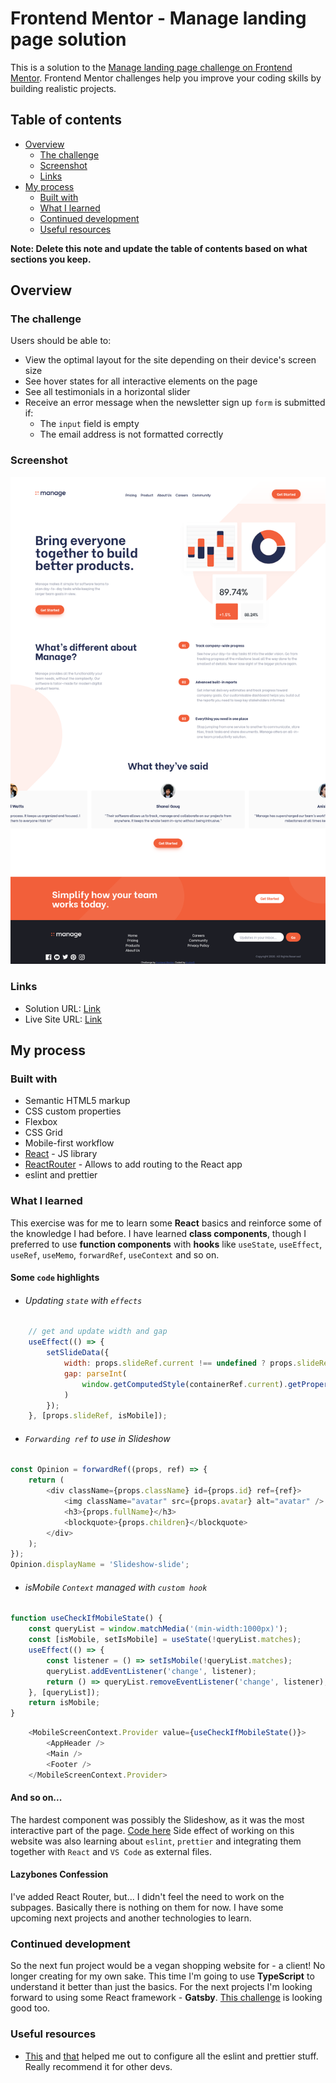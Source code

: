 # Frontend Mentor - Manage landing page solution

This is a solution to the [Manage landing page challenge on Frontend Mentor](https://www.frontendmentor.io/challenges/manage-landing-page-SLXqC6P5). Frontend Mentor challenges help you improve your coding skills by building realistic projects. 

## Table of contents

- [Overview](#overview)
  - [The challenge](#the-challenge)
  - [Screenshot](#screenshot)
  - [Links](#links)
- [My process](#my-process)
  - [Built with](#built-with)
  - [What I learned](#what-i-learned)
  - [Continued development](#continued-development)
  - [Useful resources](#useful-resources)

**Note: Delete this note and update the table of contents based on what sections you keep.**

## Overview

### The challenge

Users should be able to:

- View the optimal layout for the site depending on their device's screen size
- See hover states for all interactive elements on the page
- See all testimonials in a horizontal slider
- Receive an error message when the newsletter sign up `form` is submitted if:
  - The `input` field is empty
  - The email address is not formatted correctly

### Screenshot

![](./screenshot.jpg)

### Links
- Solution URL: [Link](https://www.frontendmentor.io/solutions/manage-landing-page-with-react-5vkrfGyjY)
- Live Site URL: [Link](https://krutons.github.io/)
## My process

### Built with

- Semantic HTML5 markup
- CSS custom properties
- Flexbox
- CSS Grid
- Mobile-first workflow
- [React](https://reactjs.org/) - JS library
- [ReactRouter](https://reactrouter.com/) - Allows to add routing to the React app
- eslint and prettier


### What I learned
This exercise was for me to learn some **React** basics and reinforce some of the knowledge I had before. I have learned **class components**, though I preferred to use **function components** with **hooks** like `useState`, `useEffect`, `useRef`, `useMemo`, `forwardRef`, `useContext` and so on.
#### Some `code` highlights
* ###### Updating `state` with `effects`
```js
	// get and update width and gap
	useEffect(() => {
		setSlideData({
			width: props.slideRef.current !== undefined ? props.slideRef.current.clientWidth : 0,
			gap: parseInt(
				window.getComputedStyle(containerRef.current).getPropertyValue('column-gap')
			)
		});
	}, [props.slideRef, isMobile]);
```
* ###### `Forwarding ref` to use in Slideshow
```js
const Opinion = forwardRef((props, ref) => {
	return (
		<div className={props.className} id={props.id} ref={ref}>
			<img className="avatar" src={props.avatar} alt="avatar" />
			<h3>{props.fullName}</h3>
			<blockquote>{props.children}</blockquote>
		</div>
	);
});
Opinion.displayName = 'Slideshow-slide';
```
* ###### isMobile `Context` managed with `custom hook`
```js
function useCheckIfMobileState() {
	const queryList = window.matchMedia('(min-width:1000px)');
	const [isMobile, setIsMobile] = useState(!queryList.matches);
	useEffect(() => {
		const listener = () => setIsMobile(!queryList.matches);
		queryList.addEventListener('change', listener);
		return () => queryList.removeEventListener('change', listener);
	}, [queryList]);
	return isMobile;
}
```
```js
	<MobileScreenContext.Provider value={useCheckIfMobileState()}>
		<AppHeader />
		<Main />
		<Footer />
	</MobileScreenContext.Provider>
```
#### And so on...
The hardest component was possibly the Slideshow, as it was the most interactive part of the page. [Code here](https://github.com/KrutonS/manage-landing-page/tree/main/src/common/slideshow)
Side effect of working on this website was also learning about `eslint`, `prettier` and integrating them together with `React` and `VS Code` as external files.

#### Lazybones Confession
I've added React Router, but... I didn't feel the need to work on the subpages. Basically there is nothing on them for now. I have some upcoming next projects and another technologies to learn. 

### Continued development
So the next fun project would be a vegan shopping website for - a client! No longer creating for my own sake.
This time I'm going to use **TypeScript** to understand it better than just the basics.
For the next projects I'm looking forward to using some React framework - **Gatsby**.
[This challenge](https://www.frontendmentor.io/challenges/rest-countries-api-with-color-theme-switcher-5cacc469fec04111f7b848ca) is looking good too.

### Useful resources

- [This](https://medium.com/how-to-react/config-eslint-and-prettier-in-visual-studio-code-for-react-js-development-97bb2236b31a) and [that](https://www.npmjs.com/package/eslint-plugin-jest) helped me out to configure all the eslint and prettier stuff. Really recommend it for other devs.

